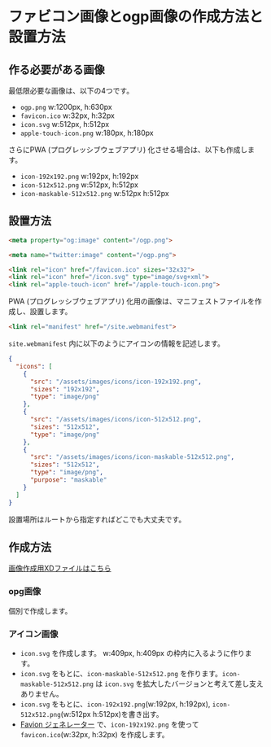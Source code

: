 # ファビコン画像とogp画像の作成方法と設置方法

## 作る必要がある画像

最低限必要な画像は、以下の4つです。

- `ogp.png` w:1200px, h:630px
- `favicon.ico` w:32px, h:32px
- `icon.svg` w:512px, h:512px
- `apple-touch-icon.png` w:180px, h:180px

さらにPWA (プログレッシブウェブアプリ) 化させる場合は、以下も作成します。

- `icon-192x192.png` w:192px, h:192px
- `icon-512x512.png` w:512px, h:512px
- `icon-maskable-512x512.png` w:512px h:512px

## 設置方法

```html
<meta property="og:image" content="/ogp.png">

<meta name="twitter:image" content="/ogp.png">

<link rel="icon" href="/favicon.ico" sizes="32x32">
<link rel="icon" href="/icon.svg" type="image/svg+xml">
<link rel="apple-touch-icon" href="/apple-touch-icon.png">
```

PWA (プログレッシブウェブアプリ) 化用の画像は、マニフェストファイルを作成し、設置します。

```html
<link rel="manifest" href="/site.webmanifest">
```

`site.webmanifest` 内に以下のようにアイコンの情報を記述します。

```json
{
  "icons": [
    {
      "src": "/assets/images/icons/icon-192x192.png",
      "sizes": "192x192",
      "type": "image/png"
    },
    {
      "src": "/assets/images/icons/icon-512x512.png",
      "sizes": "512x512",
      "type": "image/png"
    },
    {
      "src": "/assets/images/icons/icon-maskable-512x512.png",
      "sizes": "512x512",
      "type": "image/png",
      "purpose": "maskable"
    }
  ]
}
```

設置場所はルートから指定すればどこでも大丈夫です。

## 作成方法

[画像作成用XDファイルはこちら](../resources/icon-template.xd)

### opg画像

個別で作成します。

### アイコン画像

- `icon.svg` を作成します。  w:409px, h:409px の枠内に入るように作ります。
- `icon.svg` をもとに、`icon-maskable-512x512.png` を作ります。`icon-maskable-512x512.png` は `icon.svg` を拡大したバージョンと考えて差し支えありません。
- `icon.svg` をもとに、`icon-192x192.png`(w:192px, h:192px), `icon-512x512.png`(w:512px h:512px)を書き出す。
- [Favion ジェネレーター](https://favicon-generator.mintsu-dev.com/) で、`icon-192x192.png` を使って `favicon.ico`(w:32px, h:32px) を作成します。

